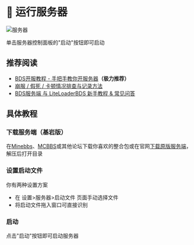 # 🚛 运行服务器

![服务器](/img/console.png)

单击服务器控制面板的"启动"按钮即可启动

## 推荐阅读

- [BDS开服教程 - 手把手教你开服务器](https://www.minebbs.com/threads/bds.9518/)**（极力推荐）**  
- [崩服 / 假死 / 卡顿情况排查与记录方法](https://www.minebbs.com/resources/bds.3403/)  
- [BDS服务端 与 LiteLoaderBDS 新手教程 & 常见问答](https://www.minebbs.com/threads/bds-liteloaderbds.10265/)

## 具体教程

### 下载服务端（基岩版）

在[Minebbs](https://www.minebbs.com/)、[MCBBS](https://www.mcbbs.net/)或其他论坛下载你喜欢的整合包或在官网[下载原版服务端](https://www.minecraft.net/zh-hans/download/server)，解压后打开目录

### 设置启动文件

你有两种设置方案

- 在 设置>服务器>启动文件 页面手动选择文件
- 将启动文件拖入窗口可直接识别

### 启动

点击"启动"按钮即可启动服务器
